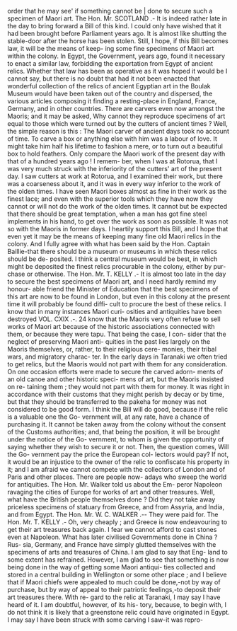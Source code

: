 order that he may see' if something cannot be | done to secure such a specimen of Maori art. The Hon. Mr. SCOTLAND .- It is indeed rather late in the day to bring forward a Bill of this kind. I could only have wished that it had been brought before Parliament years ago. It is almost like shutting the stable-door after the horse has been stolen. Still, I hope, if this Bill becomes law, it will be the means of keep- ing some fine specimens of Maori art within the colony. In Egypt, the Government, years ago, found it necessary to enact a similar law, forbidding the exportation from Egypt of ancient relics. Whether that law has been as operative as it was hoped it would be I cannot say, but there is no doubt that had it not been enacted that wonderful collection of the relics of ancient Egyptian art in the Boulak Museum would have been taken out of the country and dispersed, the various articles composing it finding a resting-place in England, France, Germany, and in other countries. There are carvers even now amongst the Maoris; and it may be asked, Why cannot they reproduce specimens of art equal to those which were turned out by the cutters of ancient times ? Well, the simple reason is this : The Maori carver of ancient days took no account of time. To carve a box or anything else with him was a labour of love. It might take him half his lifetime to fashion a mere, or to turn out a beautiful box to hold feathers. Only compare the Maori work of the present day with that of a hundred years ago ! I remem- ber, when I was at Rotorua, that I was very much struck with the inferiority of the cutters' art of the present day. I saw cutters at work at Rotorua, and I examined their work, but there was a coarseness about it, and it was in every way inferior to the work of the olden times. I have seen Maori boxes almost as fine in their work as the finest lace; and even with the superior tools which they have now they cannot or will not do the work of the olden times. It cannot but be expected that there should be great temptation, when a man has got fine steel implements in his hand, to get over the work as soon as possible. It was not so with the Maoris in former days. I heartily support this Bill, and I hope that even yet it may be the means of keeping many fine old Maori relics in the colony. And I fully agree with what has been said by the Hon. Captain Baillie-that there should be a museum or museums in which these relics should be de- posited. I think a central museum would be best, in which might be deposited the finest relics procurable in the colony, either by pur- chase or otherwise. The Hon. Mr. T. KELLY .- It is almost too late in the day to secure the best specimens of Maori art, and I need hardly remind my honour- able friend the Minister of Education that the best specimens of this art are now to be found in London, but even in this colony at the present time it will probably be found diffi- cult to procure the best of these relics. I know that in many instances Maori curi- osities and antiquities have been destroyed VOL. CXIX .-. 24 know that the Maoris very often refuse to sell works of Maori art because of the historic associations connected with them, or because they were tapu. That being the case, I con- sider that the neglect of preserving Maori anti- quities in the past lies largely on the Maoris themselves, or, rather, to their religious cere- monies, their tribal wars, and migratory charac- ter. In the early days in Taranaki we often tried to get relics, but the Maoris would not part with them for any consideration. On one occasion efforts were made to secure the carved adorn- ments of an old canoe and other historic speci- mens of art, but the Maoris insisted on re- taining them ; they would not part with them for money. It was right in accordance with their customs that they might perish by decay or by time, but that they should be transferred to the pakeha for money was not considered to be good form. I think the Bill will do good, because if the relic is a valuable one the Go- vernment will, at any rate, have a chance of purchasing it. It cannot be taken away from the colony without the consent of the Customs authorities; and, that being the position, it will be brought under the notice of the Go- vernment, to whom is given the opportunity of saying whether they wish to secure it or not. Then, the question comes, Will the Go- vernment pay the price the European col- lectors would pay? If not, it would be an injustice to the owner of the relic to confiscate his property in it; and I am afraid we cannot compete with the collectors of London and of Paris and other places. There are people now- adays who sweep the world for antiquities. The Hon. Mr. Walker told us about the Em- peror Napoleon ravaging the cities of Europe for works of art and other treasures. Well, what have the British people themselves done ? Did they not take away priceless specimens of statuary from Greece, and from Assyria, and India, and from Egypt. The Hon. Mr. W. C. WALKER .-- They were paid for. The Hon. Mr. T. KELLY .- Oh, very cheaply ; and Greece is now endeavouring to get their art treasures back again. I fear we cannot afford to cast stones even at Napoleon. What has later civilised Governments done in China ? Rus- sia, Germany, and France have simply glutted themselves with the specimens of arts and treasures of China. I am glad to say that Eng- land to some extent has refrained. However, I am glad to see that something is now being done in the way of getting some Maori antiqui- ties collected and stored in a central building in Wellington or some other place ; and I believe that if Maori chiefs were appealed to much could be done,-not by way of purchase, but by way of appeal to their patriotic feelings,-to deposit their art treasures there. With re- gard to the relic at Taranaki, I may say I have heard of it. I am doubtful, however, of its his- tory, because, to begin with, I do not think it is likely that a greenstone relic could have originated in Egypt. I may say I have been struck with some carving I saw-it was repro- 
